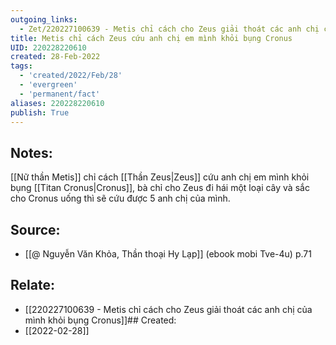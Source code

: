 ```yaml
---
outgoing_links:
  - Zet/220227100639 - Metis chỉ cách cho Zeus giải thoát các anh chị của mình khỏi bụng Cronus
title: Metis chỉ cách Zeus cứu anh chị em mình khỏi bụng Cronus
UID: 220228220610
created: 28-Feb-2022
tags:
  - 'created/2022/Feb/28'
  - 'evergreen'
  - 'permanent/fact'
aliases: 220228220610
publish: True
---
```

## Notes:
[[Nữ thần Metis]] chỉ cách [[Thần Zeus|Zeus]] cứu anh chị em mình khỏi bụng [[Titan Cronus|Cronus]], bà chỉ cho Zeus đi hái một loại cây và sắc cho Cronus uống thì sẽ cứu được 5 anh chị của mình.

## Source:
- [[@ Nguyễn Văn Khỏa, Thần thoại Hy Lạp]] (ebook mobi Tve-4u) p.71

## Relate:
- [[220227100639 - Metis chỉ cách cho Zeus giải thoát các anh chị của mình khỏi bụng Cronus]]## Created:
- [[2022-02-28]]
